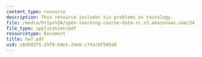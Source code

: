 ```yaml
---
content_type: resource
description: This resource includes six problems on tautology.
file: /media/https%3A/open-learning-course-data-rc.s3.amazonaws.com/24-241-logic-i-fall-2005/c8d5037525f8b4e124e8c741cbf505dd_hw7.pdf
file_type: application/pdf
resourcetype: Document
title: hw7.pdf
uid: c8d50375-25f8-b4e1-24e8-c741cbf505dd
---
```

